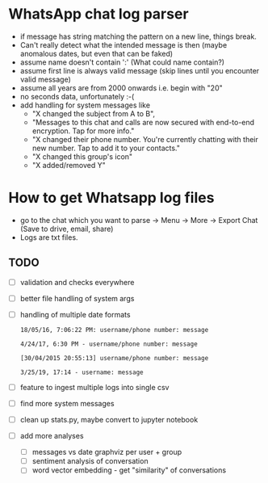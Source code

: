 # WhatsApp chat log parser

- if message has string matching the pattern on a new line, things break.
- Can't really detect what the intended message is then (maybe anomalous dates, but even that can be faked)
- assume name doesn't contain ':' (What could name contain?)
- assume first line is always valid message (skip lines until you encounter valid message)
- assume all years are from 2000 onwards i.e. begin with "20"
- no seconds data, unfortunately :-(
- add handling for system messages like 
    - "X changed the subject from A to B", 
    - "Messages to this chat and calls are now secured with end-to-end encryption. Tap for more info."
    - "X changed their phone number. You're currently chatting with their new number. Tap to add it to your contacts."
    - "X changed this group's icon"
    - "X added/removed Y"

# How to get Whatsapp log files

- go to the chat which you want to parse -> Menu -> More -> Export Chat (Save to drive, email, share)
- Logs are txt files. 

## TODO
- [ ] validation and checks everywhere
- [ ] better file handling of system args
- [ ] handling of multiple date formats

    `18/05/16, 7:06:22 PM: ‪username/phone number: message`

    `4/24/17, 6:30 PM - username/phone number: message`

    `[30/04/2015 20:55:13] username/phone number: message`

    `3/25/19, 17:14 - username: message`
    
- [ ] feature to ingest multiple logs into single csv
- [ ] find more system messages
- [ ] clean up stats.py, maybe convert to jupyter notebook
- [ ] add more analyses
    - [ ] messages vs date graphviz per user + group
    - [ ] sentiment analysis of conversation
    - [ ] word vector embedding - get "similarity" of conversations
